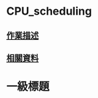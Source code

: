 CPU_scheduling
=========
[作業描述](https://hackmd.io/@Cycatz/HyhStPHHj#Assignment-2-Scheduling-Policy-Demonstration-Program)
-----
[相關資料](https://www.notion.so/468ae3192c304dfea039f3776316b288#21089abf111845968cc338387874f1e0 "Notion筆記")
----
# 一級標題
